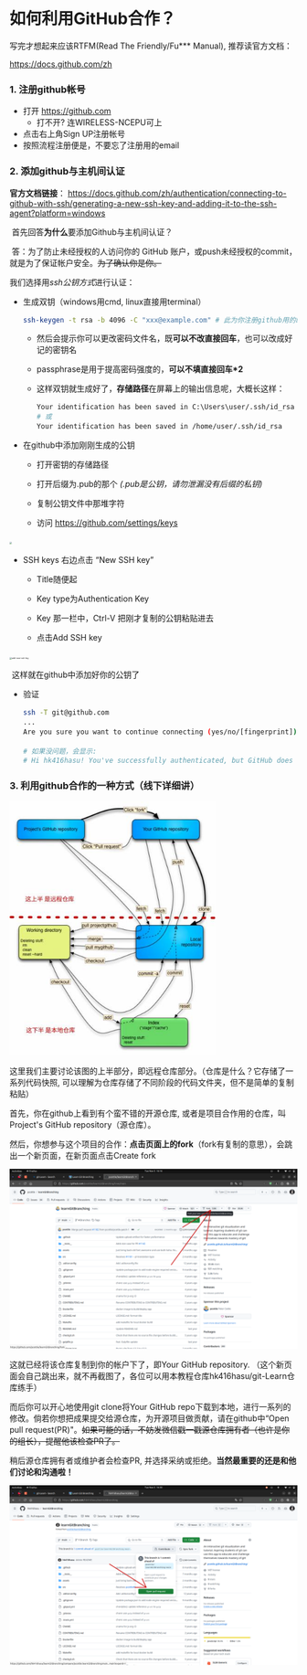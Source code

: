 # 如何利用GitHub合作？

写完才想起来应该RTFM(Read The Friendly/Fu*** Manual), 推荐读官方文档：

https://docs.github.com/zh

### 1. 注册github帐号
- 打开 https://github.com
  - 打不开? 连WIRELESS-NCEPU可上
- 点击右上角Sign UP注册帐号
- 按照流程注册便是，不要忘了注册用的email

### 2. 添加github与主机间认证

**官方文档链接**：
https://docs.github.com/zh/authentication/connecting-to-github-with-ssh/generating-a-new-ssh-key-and-adding-it-to-the-ssh-agent?platform=windows

​	首先回答**为什么**要添加Github与主机间认证？

​	答：为了防止未经授权的人访问你的 GitHub 账户，或push未经授权的commit，就是为了保证帐户安全。~~为了确认你是你。~~ 

我们选择用*ssh公钥方式*进行认证：

- 生成双钥（windows用cmd, linux直接用terminal）
  ```bash
  ssh-keygen -t rsa -b 4096 -C "xxx@example.com" # 此为你注册github用的邮箱
  ```
    - 然后会提示你可以更改密码文件名，既**可以不改直接回车**，也可以改成好记的密钥名
  
    - passphrase是用于提高密码强度的，**可以不填直接回车*2**
  
    - 这样双钥就生成好了，**存储路径**在屏幕上的输出信息呢，大概长这样：
  
      ```bash
      Your identification has been saved in C:\Users\user/.ssh/id_rsa
      # 或
      Your identification has been saved in /home/user/.ssh/id_rsa
      ```
  
- 在github中添加刚刚生成的公钥

  - 打开密钥的存储路径

  - 打开后缀为.pub的那个 *(.pub是公钥，请勿泄漏没有后缀的私钥)*

  - 复制公钥文件中那堆字符

  - 访问 https://github.com/settings/keys

<img src="./pics/github-ssh.png" style="zoom: 25%;" />

  - SSH keys 右边点击 “New SSH key”

      - Title随便起
      
      - Key type为Authentication Key
      
      - Key 那一栏中，Ctrl-V 把刚才复制的公钥粘贴进去
      
      - 点击Add SSH key
      

<img src="./pics/add-new-ssh-key.png" alt="add-new-ssh-key" style="zoom:25%;" />

​	这样就在github中添加好你的公钥了

- 验证

    ```bash
    ssh -T git@github.com
    ...
    Are you sure you want to continue connecting (yes/no/[fingerprint])? yes
    
    # 如果没问题，会显示:
    # Hi hk416hasu! You've successfully authenticated, but GitHub does not provide shell access.
    ```
    

### 3. 利用github合作的一种方式（线下详细讲）

<img src="./pics/workflow.jpg" alt="workflow" style="zoom: 80%;" />

这里我们主要讨论该图的上半部分，即远程仓库部分。（仓库是什么？它存储了一系列代码快照, 可以理解为仓库存储了不同阶段的代码文件夹，但不是简单的复制粘贴）

首先，你在github上看到有个蛮不错的开源仓库, 或者是项目合作用的仓库，叫Project's GitHub repository（源仓库）。

然后，你想参与这个项目的合作：**点击页面上的fork**（fork有复制的意思），会跳出一个新页面，在新页面点击Create fork

![github-repo-page](./pics/github-repo-page.png)

这就已经将该仓库复制到你的帐户下了，即Your GitHub repository. （这个新页面会自己跳出来，就不再截图了，各位可以用本教程仓库hk416hasu/git-Learn仓库练手）

而后你可以开心地使用git clone将Your GitHub repo下载到本地，进行一系列的修改。倘若你想把成果提交给源仓库，为开源项目做贡献，请在github中“Open pull request(PR)"。~~如果可能的话，不妨发微信戳一戳源仓库拥有者（也许是你的组长），提醒他该检查PR了。~~

稍后源仓库拥有者或维护者会检查PR, 并选择采纳或拒绝。**当然最重要的还是和他们讨论和沟通啦！**

![open-pull-request](./pics/open-pull-request.png)
